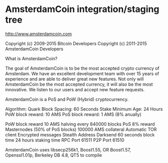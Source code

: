 AmsterdamCoin integration/staging tree
================================

http://www.amsterdamcoin.com

Copyright (c) 2009-2015 Bitcoin Developers
Copyright (c) 2011-2015 AmsterdamCoin Developers

What is AmsterdamCoin?

The goal of AmsterdamCoin is to be the most accepted crypto currency of Amsterdam. We have an excellent development team with over 15 years of experience and are able to deliver great new features. Not only will AmsterdamCoin be the most accepted currency, it will also be the most innovative. We listen to our users and accept new feature requests. 

AmsterdamCoin is a PoS and PoW (Hybrid) cryptocurrency.

Algorithm: Quark
Block Spacing: 60 Seconds
Stake Minimum Age: 24 Hours
PoW block reward: 10 AMS
PoS block reward: 1 AMS (8% anually)


PoW block reward 10 AMS halving every 840000 blocks
PoS 8% reward
Masternodes (50% of PoS blocks) 100000 AMS collateral
Automatic TOR client
Encrypted messages
Stealth Address
Darksend
60 seconds block time
24 hours staking time
RPC Port 61511
P2P Port 61510

AmsterdamCoin uses libsecp256k1,
			  Boost1.55,
			  OR Boost1.57,  
			  Openssl1.01p,
			  Berkeley DB 4.8,
			  QT5 to compile


